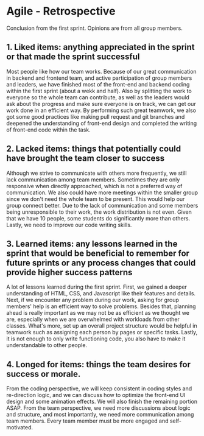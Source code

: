 # Agile - Retrospective

Conclusion from the first sprint. Opinions are from all group members.

## 1. Liked items: anything appreciated in the sprint or that made the sprint successful

Most people like how our team works. Because of our great communication in backend and frontend team, and active participation of group members and leaders, we have finished most of the front-end and backend coding within the first sprint (about a wekk and half). Also by splitting the work to everyone so the whole team can contribute, as well as the leaders would ask about the progress and make sure everyone is on track, we can get our work done in an efficient way. By performing such great teamwork, we also got some good practices like making pull request and git branches and deepened the understanding of front-end design and completed the writing of front-end code within the task.

## 2. Lacked items: things that potentially could have brought the team closer to success

Although we strive to communicate with others more frequently, we still lack communication among team members. Sometimes they are only responsive when directly approached, which is not a preferred way of communication. We also could have more meetings within the smaller group since we don't need the whole team to be present. This would help our group connect better. Due to the lack of communication and some members being unresponsible to their work, the work distribution is not even. Given that we have 10 people, some students do significantly more than others. Lastly, we need to improve our code writing skills.

## 3. Learned items: any lessons learned in the sprint that would be beneficial to remember for future sprints or any process changes that could provide higher success patterns

A lot of lessons learned during the first sprint. First, we gained a deeper understanding of HTML, CSS, and Javascript like their features and details. Next, if we encounter any problem during our work, asking for group members' help is an efficient way to solve problems. Besides that, planning ahead is really important as we may not be as efficient as we thought we are, especially when we are overwhelmed with workloads from other classes.
What's more, set up an overall project structure would be helpful in teamwork such as assigning each person by pages or specific tasks. Lastly, it is not enough to only write functioning code, you also have to make it understandable to other people.

## 4. Longed for items: things the team desires for success or morale.

From the coding perspective, we will keep consistent in coding styles and re-direction logic, and we can discuss how to optimize the front-end UI design and some animation effects. We will also finish the remaining portion ASAP. From the team perspective, we need more discussions about logic and structure, and most importantly, we need more communication among team members. Every team member must be more engaged and self-motivated.
